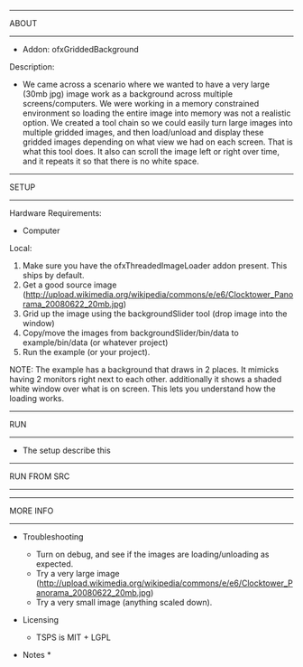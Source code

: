 ************************************************
 ABOUT 
************************************************
* Addon: ofxGriddedBackground

Description:
* We came across a scenario where we wanted to have a very large (30mb jpg) image work as a background
   across multiple screens/computers.  We were working in a memory constrained environment so loading
   the entire image into memory was not a realistic option.  We created a tool chain so we could easily
   turn large images into multiple gridded images, and then load/unload and display these gridded images
   depending on what view we had on each screen.  That is what this tool does.  It also can scroll the
   image left or right over time, and it repeats it so that there is no white space.



************************************************
 SETUP
************************************************
Hardware Requirements:
  * Computer

Local:
  1. Make sure you have the ofxThreadedImageLoader addon present.  This ships by default.
  2. Get a good source image (http://upload.wikimedia.org/wikipedia/commons/e/e6/Clocktower_Panorama_20080622_20mb.jpg)
  3. Grid up the image using the backgroundSlider tool (drop image into the window)
  4. Copy/move the images from backgroundSlider/bin/data to example/bin/data (or whatever project)
  5. Run the example (or your project).

NOTE: The example has a background that draws in 2 places.  It mimicks having 2 monitors right next to each other.
       additionally it shows a shaded white window over what is on screen.  This lets you understand how the loading works.

************************************************
 RUN
************************************************

  * The setup describe this

************************************************
 RUN FROM SRC 
************************************************

************************************************
 MORE INFO 
************************************************

* Troubleshooting
  * Turn on debug, and see if the images are loading/unloading as expected.
  * Try a very large image (http://upload.wikimedia.org/wikipedia/commons/e/e6/Clocktower_Panorama_20080622_20mb.jpg)
  * Try a very small image (anything scaled down).

* Licensing
  * TSPS is MIT + LGPL

* Notes
  *

